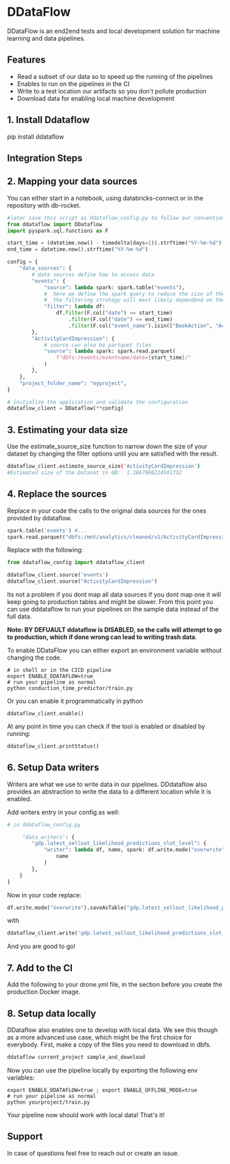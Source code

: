 # DDataFlow

DDataFlow is an end2end tests and local development solution for machine learning and data pipelines.


## Features

- Read a subset of our data so to speed up the running of the pipelines
- Enables to run on the  pipelines in the CI
- Write to a test location our artifacts  so you don't pollute production
- Download data for enabling local machine development

## 1. Install Ddataflow

pip install ddataflow

## Integration Steps


## 2. Mapping your data sources

You can either start in a notebook, using databricks-connect or in the repository with db-rocket.
```py
#later save this script as ddataflow_config.py to follow our convention
from ddataflow import DDataflow
import pyspark.sql.functions as F

start_time = (datetime.now() - timedelta(days=1)).strftime("%Y-%m-%d")
end_time = datetime.now().strftime("%Y-%m-%d")

config = {
    "data_sources": {
        # data sources define how to access data
        "events": {
            "source": lambda spark: spark.table("events"),
            #  here we define the spark query to reduce the size of the data
            #  the filtering strategy will most likely dependend on the domain.
            "filter": lambda df:
                df.filter(F.col("date") >= start_time)
                    .filter(F.col("date") <= end_time)
                    .filter(F.col("event_name").isin(["BookAction", "ActivityCardImpression"])),
        },
        "ActivityCardImpression": {
            # source can also be partquet files
            "source": lambda spark: spark.read.parquet(
                f"dbfs:/events/eventname/date={start_time}/"
            )
        },
    },
    "project_folder_name": "myproject",
}

# initialize the application and validate the configuration
ddataflow_client = DDataflow(**config)
```


## 3. Estimating your data size

Use the estimate_source_size function to narrow down the size of your dataset by changing the filter options until
you are
satisfied with the result.
```sh
ddataflow_client.estimate_source_size('ActivityCardImpression')
#Estimated size of the Dataset in GB:  1.2867986224591732
```

## 4. Replace the sources

Replace in your code the calls to the original data sources for the ones provided by ddataflow.

```py
spark.table('events') #...
spark.read.parquet("dbfs:/mnt/analytics/cleaned/v1/ActivityCardImpression") # ...
```

Replace with the following:
```py
from ddataflow_config import ddataflow_client

ddataflow_client.source('events')
ddataflow_client.source("ActivityCardImpression")
```
Its not a problem if you dont map all data sources if you dont map one it will keep going to production tables and
might be slower.
From this point you can use dddataflow to run your pipelines on the sample data instead of the full data.

**Note: BY DEFUAULT ddataflow is DISABLED, so the calls will attempt to go to production, which if done wrong can
lead to writing trash data**.

To enable DDataFlow you can either export an environment variable without changing the code.

```shell
# in shell or in the CICD pipeline
export ENABLE_DDATAFLOW=true
# run your pipeline as normal
python conduction_time_predictor/train.py
```

Or you can enable it programmatically in python

```shell
ddataflow_client.enable()
```

At any point in time you can check if the tool is enabled or disabled by running:

```py
ddataflow_client.printStatus()
```


## 6. Setup Data writers

Writers are what we use to write data in our pipelines.
DDdataflow also provides an abstraction to write the data to a
different location while it is enabled.

Add  writers entry in your config as well:

```py
# in ddataflow_config.py

     "data_writers": {
        "gdp.latest_sellout_likelihood_predictions_slot_level": {
            "writer": lambda df, name, spark: df.write.mode("overwrite").saveAsTable(
                name
            )
        },
    }
}
```

Now in your code replace:

```py
df.write.mode("overwrite").saveAsTable("gdp.latest_sellout_likelihood_predictions_slot_level")
```

with

```py
ddataflow_client.write('gdp.latest_sellout_likelihood_predictions_slot_level')

```
And you are good to go!

## 7. Add to the CI

Add the following to your drone.yml file, in the section before you create the production Docker image.

## 8. Setup data locally

DDataflow also enables one to develop with local data.
We see this though as a more advanced use case, which might be
the first choice for everybody.
First, make a copy of the files you need to download in dbfs.


```sh
ddataflow current_project sample_and_download
```

Now you can use the pipeline locally by exporting the following env variables:

```shell
export ENABLE_DDATAFLOW=true ; export ENABLE_OFFLINE_MODE=true
# run your pipeline as normal
python yourproject/train.py
```

Your pipeline now should work with local data!
That's it!

## Support

In case of questions feel free to reach out or create an issue.
